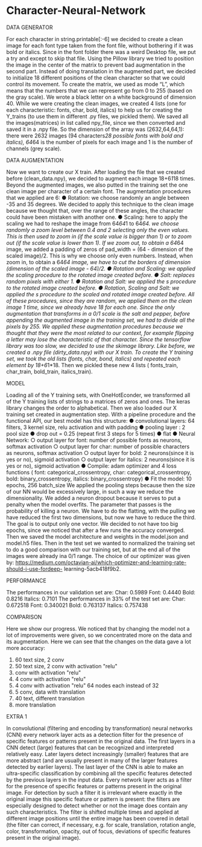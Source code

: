 # Character-Neural-Network

DATA GENERATOR

For each character in string.printable[:-6] we decided to create a clean image for
each font type taken from the font file, without bothering if it was bold or
italics. Since in the font folder there was a weird Desktop file, we put a try and
except to skip that file. Using the Pillow library we tried to position the image
in the center of the matrix to prevent bad augmentation in the second part.
Instead of doing translation in the augmented part, we decided to initialize 18
different positions of the clean character so that we could control its movement.
To create the matrix, we used as mode “L”, which means that the numbers that we
can represent go from 0 to 255 (based on the gray scale). We wrote a black letter
on a white background of dimension 40. While we were creating the clean images, we
created 4 lists (one for each characteristic: fonts, char, bold, italics) to help
us for creating the Y_trains (to use them in different .py files, we pickled
them). We saved all the images(matrices) in list called npy_file, since we then
converted and saved it in a .npy file. So the dimension of the array was
(2632,64,64,1): there were 2632 images (94 characters*28 possible fonts with bold
and italics), 64*64 is the number of pixels for each image and 1 is the number of
channels (grey scale).

DATA AUGMENTATION

Now we want to create our X train. After loading the file that we created before
(clean_data.npy), we decided to augment each image 18+6*1*18 times. Beyond the
augmented images, we also putted in the training set the one clean image per
character of a certain font.
The augmentation procedures that we applied are 6:
● Rotation: we choose randomly an angle between -35 and 35 degrees. We
decided to apply this technique to the clean image because we thought that,
over the range of these angles, the character could have been mistaken with
another one.
● Scaling: here to apply the scaling we had to reshape the image from 64*64*1
to 64*64. we choose randomly a zoom level between 0.4 and 2 selecting only
the even values. This is then used to zoom in (if the scale value is bigger
than 1) or to zoom out (if the scale value is lower than 1). If we zoom
out, to obtain a 64*64 image, we added a padding of zeros of pad_width =
(64 - dimension of the scaled image)/2. This is why we choose only even
numbers. Instead, when zoom in, to obtain a 64*64 image, we have to cut
the borders of dimension (dimension of the scaled image - 64)/2.
● Rotation and Scaling: we applied the scaling procedure to the rotated image
created before.
● Salt: replaces random pixels with either 1.
● Rotation and Salt: we applied the s procedure to the rotated image created
before.
● Rotation, Scaling and Salt: we applied the s procedure to the scaled and
rotated image created before.
All of these procedures, since they are random, we applied them on the clean image
1 time, since we already have 18 for each one. Since the only augmentation that
transforms in a 0/1 scale is the salt and pepper, before appending the augmented
image in the training set, we had to divide all the pixels by 255. We applied
these augmentation procedures because we thought that they were the most related
to our context, for example flipping a letter may lose the characteristic of that
character. Since the tensorflow library was too slow, we decided to use the
skimage library. Like before, we created a .npy file (dirty_data.npy) with our X
train. To create the Y training set, we took the old lists (fonts, char, bond,
italics) and repeated each element by 18+6*1*18. Then we pickled these new 4 lists
( fonts_train, char_train, bold_train, italics_train).

MODEL

Loading all of the Y training sets, with OneHotEconder, we transformed all of the
Y training lists of strings to a matrices of zeros and ones. The keras library
changes the order to alphabetical. Then we also loaded our X training set created
in augmentation step. With a pipeline procedure and the functional API, our best
model has this structure:
● convolutional layers: 64 filters, 3 kernel size, relu activation and with
padding
● pooling layer : 2 pool size
● drop out = 0.25 (repeat first 3 steps for 5 times)
● flat
● Neural Network:
○ output layer for font: number of possible fonts as neurons, softmax
activation
○ output layer for char: number of possible characters as neurons,
softmax activation
○ output layer for bold: 2 neurons(since it is yes or no), sigmoid
activation
○ output layer for italics: 2 neurons(since it is yes or no), sigmoid
activation
● Compile: adam optimizer and 4 loss functions ( font:
categorical_crossentropy, char: categorical_crossentropy, bold:
binary_crossentropy, italics: binary_crossentropy)
● Fit the model: 10 epochs, 256 batch_size
We applied the pooling steps because then the size of our NN would be excessively
large, in such a way we reduce the dimensionality. We added a neuron dropout
because it serves to put a penalty when the model overfits. The parameter that
passes is the probability of killing a neuron. We have to do the flatting, with
the pulling we have reduced the first two dimensions, but now we have to reduce
the third. The goal is to output only one vector. We decided to not have too big
epochs, since we noticed that after a few runs the accuracy converged. Then we
saved the model architecture and weights in the model.json and model.h5 files.
Then in the test set we wanted to normalized the training set to do a good
comparison with our training set, but at the end all of the images were already
ina 0/1 range. The choice of our optimizer was given by:
https://medium.com/octavian-ai/which-optimizer-and-learning-rate-should-i-use-fordeep-
learning-5acb418f9b2.

PERFORMANCE

The performances in our validation set are:
Char: 0.5989
Font: 0.4440
Bold: 0.8216
Italics: 0.7101
The performances in 33% of the test set are:
Char: 0.672518
Font: 0.340021
Bold: 0.763137
Italics: 0.757438

COMPARISON

Here we show our progress. We noticed that by changing the model not a lot of
improvements were given, so we concentrated more on the data and its augmentation.
Here we can see that the changes on the data gave a lot more accuracy:
1. 60 text size, 2 conv
2. 50 text size, 2 conv with
activation "relu"
3. conv with activation "relu"
4. 4 conv with activation "relu"
5. 4 conv with activation "relu" 64
nodes each instead of 32
6. 5 conv, data with translation
7. 40 text, different translation
8. more translation

EXTRA 1

In convolutional (filtering and encoding by transformation) neural networks (CNN)
every network layer acts as a detection filter for the presence of specific
features or patterns present in the original data. The first layers in a CNN
detect (large) features that can be recognized and interpreted relatively easy.
Later layers detect increasingly (smaller) features that are more abstract (and
are usually present in many of the larger features detected by earlier layers).
The last layer of the CNN is able to make an ultra-specific classification by
combining all the specific features detected by the previous layers in the input
data. Every network layer acts as a filter for the presence of specific features
or patterns present in the original image. For detection by such a filter it is
irrelevant where exactly in the original image this specific feature or pattern is
present: the filters are especially designed to detect whether or not the image
does contain any such characteristics. The filter is shifted multiple times and
applied at different image positions until the entire image has been covered in
detail (the filter can correct, if necessary, e.g. for scale, translation,
rotation angle, color, transformation, opacity, out of focus, deviations of
specific features present in the original image).
